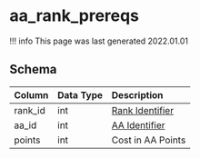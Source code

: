 # aa_rank_prereqs

!!! info
	This page was last generated 2022.01.01

## Schema

| Column | Data Type | Description |
| :--- | :--- | :--- |
| rank_id | int | [Rank Identifier](aa_ranks.md) |
| aa_id | int | [AA Identifier](aa_ability.md) |
| points | int | Cost in AA Points |

